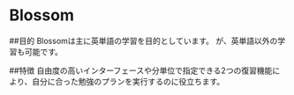# Blossom
##目的
Blossomは主に英単語の学習を目的としています。
が、英単語以外の学習も可能です。

##特徴
自由度の高いインターフェースや分単位で指定できる2つの復習機能により、自分に合った勉強のプランを実行するのに役立ちます。
